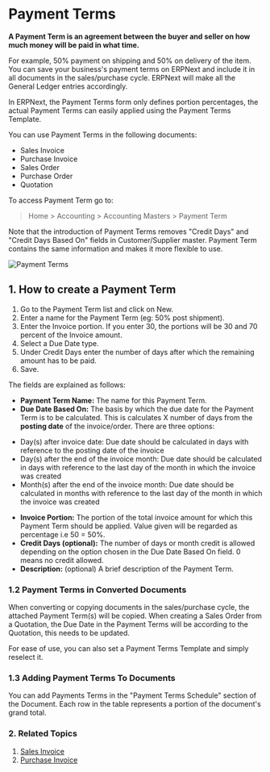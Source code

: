 <!-- add-breadcrumbs -->
# Payment Terms

**A Payment Term is an agreement between the buyer and seller on how much money will be paid in what time.**

For example, 50% payment on shipping and 50% on delivery of the item. You can save your business's payment terms on ERPNext and include it in all documents in the sales/purchase cycle. ERPNext will make all the General Ledger entries accordingly.

In ERPNext, the Payment Terms form only defines portion percentages, the actual Payment Terms can easily applied using the Payment Terms Template.

You can use Payment Terms in the following documents:

- Sales Invoice
- Purchase Invoice
- Sales Order
- Purchase Order
- Quotation

To access Payment Term go to:
> Home > Accounting > Accounting Masters > Payment Term

Note that the introduction of Payment Terms removes "Credit Days" and "Credit Days Based On" fields in Customer/Supplier master. Payment Term contains the same information and makes it more flexible to use.

![Payment Terms]({{docs_base_url}}/assets/img/accounts/payment-terms.png)

## 1. How to create a Payment Term
1. Go to the Payment Term list and click on New.
1. Enter a name for the Payment Term (eg: 50% post shipment).
1. Enter the Invoice portion. If you enter 30, the portions will be 30 and 70 percent of the Invoice amount.
1. Select a Due Date type.
1. Under Credit Days enter the number of days after which the remaining amount has to be paid.
1. Save.

The fields are explained as follows:

* **Payment Term Name:** The name for this Payment Term.
* **Due Date Based On:** The basis by which the due date for the Payment Term is to be calculated. This is calculates X number of days from the **posting date** of the invoice/order. There are three options:
 - Day(s) after invoice date: Due date should be calculated in days with reference to the posting date of the invoice
 - Day(s) after the end of the invoice month: Due date should be calculated in days with reference to the last day of the month in which the invoice was created
 - Month(s) after the end of the invoice month: Due date should be calculated in months with reference to the last day of the month in which the invoice was created
* **Invoice Portion:** The portion of the total invoice amount for which this Payment Term should be applied. Value given will be regarded as percentage i.e 50 = 50%.
* **Credit Days (optional):** The number of days or month credit is allowed depending on the option chosen in the Due Date Based On field. 0 means no credit allowed.
* **Description:** (optional) A brief description of the Payment Term.

### 1.2 Payment Terms in Converted Documents
When converting or copying documents in the sales/purchase cycle, the attached Payment Term(s) will be copied. When creating a Sales Order from a Quotation, the Due Date in the Payment Terms will be according to the Quotation, this needs to be updated.

For ease of use, you can also set a Payment Terms Template and simply reselect it.

### 1.3 Adding Payment Terms To Documents
You can add Payments Terms in the "Payment Terms Schedule" section of the Document. Each row in the table represents a portion of the document's grand total. 

### 2. Related Topics
1. [Sales Invoice](/docs/user/manual/en/accounts/sales-invoice)
1. [Purchase Invoice](/docs/user/manual/en/accounts/purchase-invoice)
